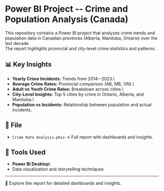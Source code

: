 # Power BI Project -- Crime and Population Analysis (Canada)

This repository contains a Power BI project that analyzes crime trends
and population data in Canadian provinces (Alberta, Manitoba, Ontario)
over the last decade.\
The report highlights provincial and city-level crime statistics and
patterns.

## 📊 Key Insights

-   **Yearly Crime Incidents:** Trends from 2014--2023.\
-   **Average Crime Rates:** Provincial comparison (AB, MB, ON).\
-   **Adult vs Youth Crime Rates:** Breakdown across cities.\
-   **City-Level Insights:** Top 5 cities by crime in Ontario, Alberta,
    and Manitoba.\
-   **Population vs Incidents:** Relationship between population and
    actual incidents.

## 📂 File

-   `Crime Rate Analysis.pbix` → Full report with dashboards and
    insights.

## 🚀 Tools Used

-   **Power BI Desktop**\
-   Data visualization and storytelling techniques

------------------------------------------------------------------------

🔗 Explore the report for detailed dashboards and insights.
